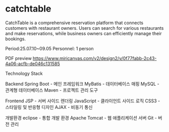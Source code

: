 # catchtable

CatchTable is a comprehensive reservation platform that connects customers with restaurant owners. Users can search for various restaurants and make reservations, while business owners can efficiently manage their bookings.

Period:25.07.10~09.05
Personnel: 1 person

PDF preview https://www.miricanvas.com/v2/design2/v/0f77fabb-2c43-4a06-acfb-de046c131585


Technology Stack

Backend
Spring Boot - 메인 프레임워크
MyBatis - 데이터베이스 매핑
MySQL - 관계형 데이터베이스
Maven - 프로젝트 관리 도구

Frontend
JSP - 서버 사이드 렌더링
JavaScript - 클라이언트 사이드 로직
CSS3 - 스타일링 및 반응형 디자인
AJAX - 비동기 통신

개발환경
eclipse - 통합 개발 환경
Apache Tomcat - 웹 애플리케이션 서버
Git - 버전 관리

